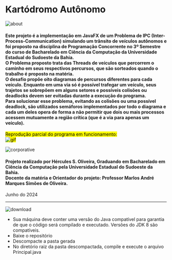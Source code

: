 # Kartódromo Autônomo

![about](https://img.icons8.com/?size=40&id=3439&format=png&color=FFFFFF)
#### Este projeto é a implementação em JavaFX de um Problema de IPC (Inter-Process-Communication) simulando um trânsito de veículos autônomos e foi proposto na disciplina de Programação Concorrente no 3º Semestre do curso de Bacharelado em Ciência da Computação da Universidade Estadual do Sudoeste da Bahia. <br>O Problema proposto trata das Threads de veículos que percorrem o caminho em seus respectivos percursos, que são sorteados quando o trabalho é proposto na matéria. <br>O desafio propõe oito diagramas de percursos diferentes para cada veículo. Enquanto em uma via só é possível trafegar um veículo, seus trajetos se sobrepõem em alguns setores e possíveis colisões ou deadlocks devem ser evitadas durante a execução do programa. <br>Para solucionar esse problema, evitando as colisões ou uma possível deadlock, são utilizados semáforos implementados por todo o diagrama e cada um deles opera de forma a não permitir  que dois ou mais processos acessem mutuamente a região crítica (que é a via para apenas um veículo).

<mark> Reprodução parcial do programa em funcionamento: <mark/><br>
![gif](https://github.com/HerculesDraycon/kartodromo-autonomo-semaforos/blob/main/img/gif.gif)

![corporative](https://img.icons8.com/?size=40&id=VZEOwb3lft8h&format=png&color=FFFFFF)
#### Projeto realizado por Hércules S. Oliveira, Graduando em Bacharelado em Ciência da Computação pela Universidade Estadual do Sudoeste da Bahia. <br>Docente da matéria e Orientador do projeto: Professor Marlos André Marques Simões de Oliveira.
Junho do 2024

_________________________________________________________________________________________

![download](https://img.icons8.com/?size=50&id=86327&format=png&color=FFFFFF)
- Sua máquina deve conter uma versão do Java compatível para garantia de que o código será compilado e executado. Versões do JDK 8 são compatíveis.
- Baixe o repositório
- Descompacte a pasta gerada
- No diretório raiz da pasta descompactada, compile e execute o arquivo Principal.java
